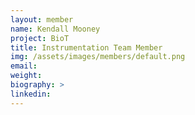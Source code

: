 ```yaml
---
layout: member
name: Kendall Mooney
project: BioT
title: Instrumentation Team Member
img: /assets/images/members/default.png
email:
weight: 
biography: >
linkedin:
---
```

